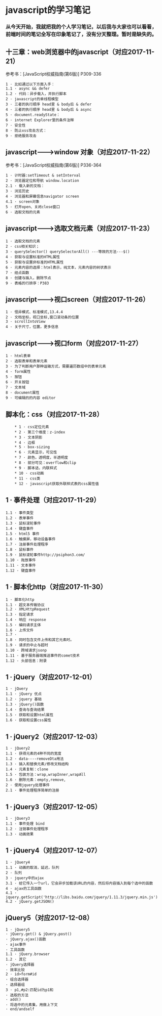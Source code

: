 # javascript的学习笔记

### 从今天开始，我就把我的个人学习笔记，以后我与大家也可以看看，前端时间的笔记全写在印象笔记了，没有分天整理。暂时是缺失的。

## 十三章：web浏览器中的javascript（对应2017-11-21）
参考书：[JavaScript权威指南(第6版)] P309-336
```
1 · 比如通过以下方面入手：
1.1 · async && defer
1.2 · 代码：异步载入，并执行脚本
2 · javascript的单线程模型
3 · 三者的执行顺序 head里 & body后 & defer
4 · 三者的执行顺序 head里 & body后 & async
5 · document.readyState：
6 · internet Explorer里的条件注释
7 · 安全性
8 · 防止xss攻击方式：
9 · 拒绝服务攻击
```
## javascript--->window 对象（对应2017-11-22）
参考书：[JavaScript权威指南(第6版)] P336-364
```
1 · 计时器:setTimeout & setInterval
2 · 浏览器定位和导航 window.location
2.1 · 载入新的文档：
3 · 浏览历史
4 · 浏览器和屏幕信息navigator screen
4.1 · screen对象
5 · 打开open、关闭close窗口
6 · 选取文档的元素
```

## javascript--->选取文档元素（对应2017-11-23）
```
1 · 选取文档的元素
2 · css相关知识；
3 · querySelector() querySelectorAll() ---等效的方法---$()
4 · 获取与设置标准的HTML属性
5 · 获取与设置非标准的HTML属性
6 · 元素内容的选择：html表示，纯文本，元素内容的树状表示
7 · 结点函数
8 · 创建与插入，删除节点
9 · 表格的行排序：P383
```
## javascript--->视口screen（对应2017-11-26）
```
1 · 怪异模式、标准模式,13.4.4
2 · 文档坐标，视口坐标,窗口滚动条的位置
3 · scrollIntoView
4 · 关于尺寸，位置，更多信息
```
## javascript--->视口form（对应2017-11-27）
```
1 · html表单
2 · 选取表单和表单元素
3 · 为了判断用户那种运输方式，需要遍历数组中的表单元素
4 · form属性
5 · 按钮
6 · 开关按钮
7 · 文本域
8 · document属性
9 · 可编辑的的内容 editor
```

## 脚本化：css（对应2017-11-28）
```
	* 1 · css定位元素
	* 2 · 第三个维度：z-index
	* 3 · 文本阴影
	* 4 · 边框
	* 5 · box-sizing
	* 6 · 元素显示，可见性
	* 7 · 颜色，透明度，半透明度
	* 8 · 部分可见：overflow和clip
	* 9 · 脚本话，内联样式
	* 10 · css动画
	* 11 · css类
	* 12 · javascript获取外联样式表的css属性值
```
##  1 · 事件处理（对应2017-11-29）
```
1.1 · 事件类型
1.2 · 表单事件
1.3 · 鼠标滚轮事件
1.4 · 键盘事件
1.5 · html5 事件
1.6 · 触摸屏，移动设备事件
1.7 · 注册事件处理程序
1.8 · 鼠标事件
1.9 · 鼠标滚轮事件http://psiphon3.com/
1.10 · 拖放事件
1.11 · 文本事件
1.12 · 键盘事件
```
##  1 · 脚本化http（对应2017-11-30）
```
1 · 脚本化http
1.1 · 超文本传输协议
1.2 · XMLHttpRequest
1.3 · 指定请求
1.4 · 响应 response
1.5 · 编码请求主体
1.6 · 上传文件
1.7 ·
1.8 · 同时包含文件上传和其它元素时。
1.9 · 请求的中止与超时
1.10 · 跨域请求jsonp
1.11 · 基于服务器端推送事件的comet技术
1.12 · 头部信息：附录
```
##  1 · jQuery（对应2017-12-01）
```
1 · jQuery
1.1 · jQuery 优点
1.2 · jquery 基础
1.3 · jQuery()函数
1.4 · 查询与查询结果
1.5 · 获取和设置html属性
1.6 · 获取和设置css属性
```
##  1 · jQuery2（对应2017-12-03）
```
1 · jQuery2
1.1 · 获得元素的4种不同的宽度
1.2 · data----removeDta用法
1.3 · 插入和替换元素/修改文档结构
1.4 · 元素复制：clone
1.5 · 包装方法：wrap,wrapInner,wrapAll
1.6 · 删除元素：empty,remove,
2 · 使用jquery处理事件
2.1 · 事件处理程序简单的注册

```
##  1 · jQuery3（对应2017-12-05）
```
1 · jQuery3
1.1 · 事件处理 bind
1.2 · 注销事件处理程序
1.3 · 动画效果
```
##  1 · jQuery4（对应2017-12-07）
```
1 · jQuery4
1.1 · 动画的取消，延迟，队列
2 · 队列
3 · jquery中的ajax
3.1 · 给它传入一个url，它会异步加载该URL的内容，然后将内容插入到每个选中的函数
4 · ajax的工具函数
4.1 · jquery.getScript('http://libs.baidu.com/jquery/1.11.3/jquery.min.js')
4.2 · jQuery.getJSON()
```
##   jQuery5（对应2017-12-08）
```
1 · jQuery5
· jQuery.get() & jQuery.post()
· jQuery.ajax()函数
· ajax事件
· 工具函数
1.1 · jQuery.browser
1.2 · 其它
· jQuery选择器
· 效率比较
2 · id>form#id
· 组合选择器
· 选择器组
3 · p1,#p2:匹配id为p1和
· 选取的方法
· add()
· 将选中的元素集，用做上下文
· end/andself
```
